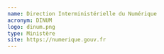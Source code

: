 ```yaml
---
name: Direction Interministérielle du Numérique
acronym: DINUM
logo: dinum.png
type: Ministère
site: https://numerique.gouv.fr
---
```

